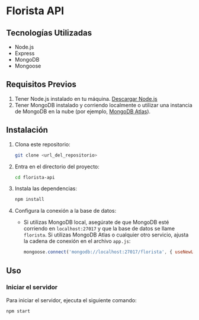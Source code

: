 # Florista API

## Tecnologías Utilizadas
- Node.js
- Express
- MongoDB
- Mongoose

## Requisitos Previos
1. Tener Node.js instalado en tu máquina. [Descargar Node.js](https://nodejs.org)
2. Tener MongoDB instalado y corriendo localmente o utilizar una instancia de MongoDB en la nube (por ejemplo, [MongoDB Atlas](https://www.mongodb.com/cloud/atlas)).

## Instalación

1. Clona este repositorio:
    ```bash
    git clone <url_del_repositorio>
    ```

2. Entra en el directorio del proyecto:
    ```bash
    cd florista-api
    ```

3. Instala las dependencias:
    ```bash
    npm install
    ```

4. Configura la conexión a la base de datos:
    - Si utilizas MongoDB local, asegúrate de que MongoDB esté corriendo en `localhost:27017` y que la base de datos se llame `florista`. Si utilizas MongoDB Atlas o cualquier otro servicio, ajusta la cadena de conexión en el archivo `app.js`:
      ```javascript
      mongoose.connect('mongodb://localhost:27017/florista', { useNewUrlParser: true, useUnifiedTopology: true })
      ```

## Uso

### Iniciar el servidor

Para iniciar el servidor, ejecuta el siguiente comando:

```bash
npm start
